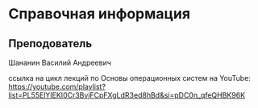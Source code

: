 Справочная информация
========================

## Преподователь
Шананин Василий Андреевич

ссылка на цикл лекций по Основы операционных систем на YouTube:
https://youtube.com/playlist?list=PL55ElYIEKI0Cr3BvjFCpFXgLdR3ed8hBd&si=pDC0n_qfeQHBK96K
